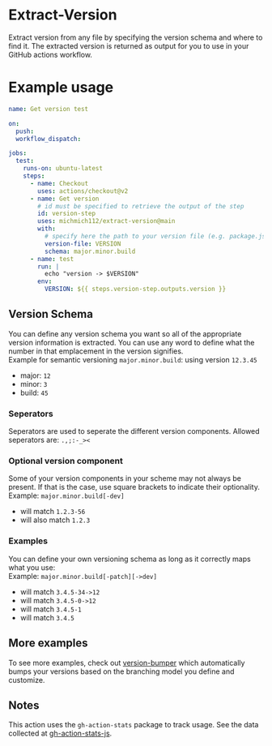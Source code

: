 # Extract-Version
Extract version from any file by specifying the version schema and where to find it.
The extracted version is returned as output for you to use in your GitHub actions workflow.

# Example usage
```yaml
name: Get version test

on:
  push:
  workflow_dispatch:

jobs:
  test:
    runs-on: ubuntu-latest
    steps:
      - name: Checkout
        uses: actions/checkout@v2
      - name: Get version
        # id must be specified to retrieve the output of the step
        id: version-step
        uses: michmich112/extract-version@main
        with:
          # specify here the path to your version file (e.g. package.json, pom.xml...)
          version-file: VERSION
          schema: major.minor.build
      - name: test
        run: |
          echo "version -> $VERSION"
        env:
          VERSION: ${{ steps.version-step.outputs.version }}
```

## Version Schema
You can define any version schema you want so all of the appropriate version information
is extracted. You can use any word to define what the number in that emplacement in the version
signifies.\
Example for semantic versioning `major.minor.build`: using version `12.3.45`
- major: `12`
- minor: `3`
- build: `45`

### Seperators
Seperators are used to seperate the different version components. Allowed seperators are:
`.,;:-_><`

### Optional version component
Some of your version components in your scheme may not always be present. If that is the case, use 
square brackets to indicate their optionality.\
Example: `major.minor.build[-dev]`
- will match `1.2.3-56`
- will also match `1.2.3`

### Examples
You can define your own versioning schema as long as it correctly maps what you use:\
Example: `major.minor.build[-patch][->dev]`
- will match `3.4.5-34->12`
- will match `3.4.5-0->12`
- will match `3.4.5-1`
- will match `3.4.5`

## More examples
To see more examples, check out [version-bumper](https://github.com/michmich112/version-bumper) which automatically bumps 
your versions based on the branching model you define and customize.

## Notes
This action uses the `gh-action-stats` package to track usage. See the data collected at [gh-action-stats-js](https://github.com/michmich112/gh-action-stats-js).

